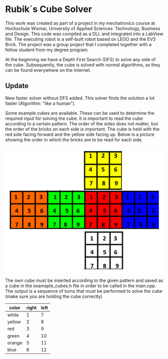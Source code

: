 # Rubik´s Cube Solver
This work was created as part of a project in my mechatronics course at Hochschule Wismar, University of Applied Sciences: Technology, Business and Design. This code was compiled as a DLL and integrated into a LabView file. The executing robot is a self-built robot based on LEGO and the EV3 Brick.
The project was a group project that I completed together with a fellow student from my degree program.


At the beginning we have a Depth First Search (DFS) to solve any side of the cube. Subsequently, the cube is solved with normal algorithms, as they can be found everywhere on the internet.

## Update
New faster solver without DFS added.
This solver finds the solution a lot faster (Algorithm: "like a human").

Some example cubes are available. These can be used to determine the required input for solving the cube. 
It is important to read the cube according to a certain pattern.
The order of the sides does not matter, but the order of the bricks on each side is important.
The cube is held with the red side facing forward and the yellow side facing up. Below is a picture showing the order in which the bricks are to be read for each side.

![alt text](https://github.com/snech99/Rubiks_cube_solver/blob/main/cube.png?raw=true)



The own cube must be inserted according to the given pattern and saved as a cube in the examaple_cubes.h file in order to be called in the main.cpp.
The output is a sequence of turns that must be performed to solve the cube (make sure you are holding the cube correctly)

| color | right | left | 
|-------|-------|------|
| white | 1     |  7   |
| yellow| 2     |   8  |
| red | 3     |  9   |
| green| 4     |   10  |
| orange | 5     | 11   |
| blue| 6   |   12  |
